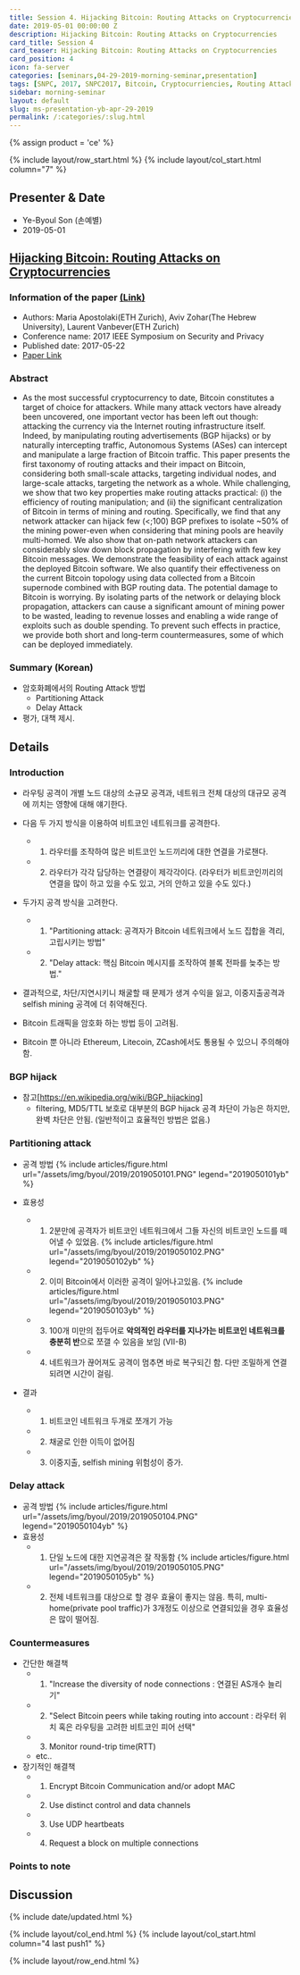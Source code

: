 ```yaml
---
title: Session 4. Hijacking Bitcoin: Routing Attacks on Cryptocurrencies
date: 2019-05-01 00:00:00 Z
description: Hijacking Bitcoin: Routing Attacks on Cryptocurrencies
card_title: Session 4
card_teaser: Hijacking Bitcoin: Routing Attacks on Cryptocurrencies
card_position: 4
icon: fa-server
categories: [seminars,04-29-2019-morning-seminar,presentation]
tags: [SNPC, 2017, SNPC2017, Bitcoin, Cryptocurriencies, Routing Attack, Hijacking, Blockchain]
sidebar: morning-seminar
layout: default
slug: ms-presentation-yb-apr-29-2019
permalink: /:categories/:slug.html
---
```


{% assign product = 'ce' %}

{% include layout/row_start.html %}
{% include layout/col_start.html column="7" %}

## Presenter & Date
+ Ye-Byoul Son (손예별)
+ 2019-05-01

## [Hijacking Bitcoin: Routing Attacks on Cryptocurrencies](2019-05-01-seminars-04-29-2019-morning-seminar-ms-presentation-yb-apr-29-2019.md)

### Information of the paper [(Link)](https://ieeexplore.ieee.org/document/7958588)
+ Authors: Maria Apostolaki(ETH Zurich), Aviv Zohar(The Hebrew University), Laurent Vanbever(ETH Zurich)
+ Conference name: 2017 IEEE Symposium on Security and Privacy
+ Published date: 2017-05-22
+ [Paper Link](https://ieeexplore.ieee.org/stamp/stamp.jsp?tp=&arnumber=7958588)


### Abstract
+ As the most successful cryptocurrency to date, Bitcoin constitutes a target of choice for attackers. While many attack vectors have already been uncovered, one important vector has been left out though: attacking the currency via the Internet routing infrastructure itself. Indeed, by manipulating routing advertisements (BGP hijacks) or by naturally intercepting traffic, Autonomous Systems (ASes) can intercept and manipulate a large fraction of Bitcoin traffic. This paper presents the first taxonomy of routing attacks and their impact on Bitcoin, considering both small-scale attacks, targeting individual nodes, and large-scale attacks, targeting the network as a whole. While challenging, we show that two key properties make routing attacks practical: (i) the efficiency of routing manipulation; and (ii) the significant centralization of Bitcoin in terms of mining and routing. Specifically, we find that any network attacker can hijack few (<;100) BGP prefixes to isolate ~50% of the mining power-even when considering that mining pools are heavily multi-homed. We also show that on-path network attackers can considerably slow down block propagation by interfering with few key Bitcoin messages. We demonstrate the feasibility of each attack against the deployed Bitcoin software. We also quantify their effectiveness on the current Bitcoin topology using data collected from a Bitcoin supernode combined with BGP routing data. The potential damage to Bitcoin is worrying. By isolating parts of the network or delaying block propagation, attackers can cause a significant amount of mining power to be wasted, leading to revenue losses and enabling a wide range of exploits such as double spending. To prevent such effects in practice, we provide both short and long-term countermeasures, some of which can be deployed immediately.

### Summary (Korean) 
+ 암호화폐에서의 Routing Attack 방법
  + Partitioning Attack
  + Delay Attack
+ 평가, 대책 제시.

## Details

### Introduction
+ 라우팅 공격이 개별 노드 대상의 소규모 공격과, 네트워크 전체 대상의 대규모 공격에 끼치는 영향에 대해 얘기한다.
+ 다음 두 가지 방식을 이용하여 비트코인 네트워크를 공격한다.
  + 1) 라우터를 조작하여 많은 비트코인 노드끼리에 대한 연결을 가로챈다.
  + 2) 라우터가 각각 담당하는 연결량이 제각각이다. (라우터가 비트코인끼리의 연결을 많이 하고 있을 수도 있고, 거의 안하고 있을 수도 있다.)

+ 두가지 공격 방식을 고려한다.
  + 1) "Partitioning attack: 공격자가 Bitcoin 네트워크에서 노드 집합을 격리, 고립시키는 방법"
  + 2) "Delay attack: 핵심 Bitcoin 메시지를 조작하여 블록 전파를 늦추는 방법."

+ 결과적으로, 차단/지연시키니 채굴할 때 문제가 생겨 수익을 잃고, 이중지출공격과 selfish mining 공격에 더 취약해진다.
+ Bitcoin 트래픽을 암호화 하는 방법 등이 고려됨.
+ Bitcoin 뿐 아니라 Ethereum, Litecoin, ZCash에서도 통용될 수 있으니 주의해야 함.

### BGP hijack
+ 참고[https://en.wikipedia.org/wiki/BGP_hijacking]
  + filtering, MD5/TTL 보호로 대부분의 BGP hijack 공격 차단이 가능은 하지만, 완벽 차단은 안됨. (일반적이고 효율적인 방법은 없음.)
  
### Partitioning attack
+ 공격 방법
{% include articles/figure.html url="/assets/img/byoul/2019/2019050101.PNG" legend="2019050101yb" %}
  
+ 효용성
  + 1) 2분만에 공격자가 비트코인 네트워크에서 그들 자신의 비트코인 노드를 떼어낼 수 있었음.
  {% include articles/figure.html url="/assets/img/byoul/2019/2019050102.PNG" legend="2019050102yb" %}
  + 2) 이미 Bitcoin에서 이러한 공격이 일어나고있음.
  {% include articles/figure.html url="/assets/img/byoul/2019/2019050103.PNG" legend="2019050103yb" %}
  + 3) 100개 미만의 접두어로 **악의적인 라우터를 지나가는 비트코인 네트워크를 충분히 반**으로 쪼갤 수 있음을 보임 (VII-B)
  + 4) 네트워크가 끊어져도 공격이 멈추면 바로 복구되긴 함. 다만 조밀하게 연결되려면 시간이 걸림.
+ 결과
  + 1) 비트코인 네트워크 두개로 쪼개기 가능
  + 2) 채굴로 인한 이득이 없어짐
  + 3) 이중지출, selfish mining 위험성이 증가.
  
### Delay attack
+ 공격 방법
{% include articles/figure.html url="/assets/img/byoul/2019/2019050104.PNG" legend="2019050104yb" %}
+ 효용성
  + 1) 단일 노드에 대한 지연공격은 잘 작동함
  {% include articles/figure.html url="/assets/img/byoul/2019/2019050105.PNG" legend="2019050105yb" %}
  + 2) 전체 네트워크를 대상으로 할 경우 효율이 좋지는 않음. 특히, multi-home(private pool traffic)가 3개정도 이상으로 연결되있을 경우 효율성은 많이 떨어짐.
  
### Countermeasures
+ 간단한 해결책
  + 1) "Increase the diversity of node connections : 연결된 AS개수 늘리기"
  + 2) "Select Bitcoin peers while taking routing into account : 라우터 위치 혹은 라우팅을 고려한 비트코인 피어 선택"
  + 3) Monitor round-trip time(RTT)
  + etc..
+ 장기적인 해결책
  + 1)  Encrypt Bitcoin Communication and/or adopt MAC 
  + 2)  Use distinct control and data channels
  + 3)  Use UDP heartbeats
  + 4)  Request a block on multiple connections 
  
### Points to note



## Discussion

{% include date/updated.html %}

{% include layout/col_end.html %}
{% include layout/col_start.html column="4 last push1" %}

{% include layout/row_end.html %}
